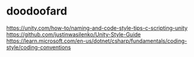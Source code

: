 # doodoofard
https://unity.com/how-to/naming-and-code-style-tips-c-scripting-unity
https://github.com/justinwasilenko/Unity-Style-Guide
https://learn.microsoft.com/en-us/dotnet/csharp/fundamentals/coding-style/coding-conventions
